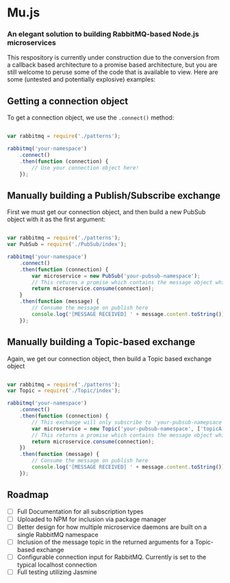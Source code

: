 # Mu.js
### An elegant solution to building RabbitMQ-based Node.js microservices

This respository is currently under construction due to the conversion from a callback based architecture to a promise based
architecture, but you are still welcome to peruse some of the code that is available to view.  Here are some (untested and potentially explosive) examples:

## Getting a connection object

To get a connection object, we use the `.connect()` method:

```javascript

var rabbitmq = require('./patterns');

rabbitmq('your-namespace')
    .connect()
    .then(function (connection) {
        // Use your connection object here!
    });
```

## Manually building a Publish/Subscribe exchange

First we must get our connection object, and then build a new PubSub object with it as the first argument:

```javascript

var rabbitmq = require('./patterns');
var PubSub = require('./PubSub/index');

rabbitmq('your-namespace')
    .connect()
    .then(function (connection) {
        var microservice = new PubSub('your-pubsub-namespace');
        // This returns a promise which contains the message object which can then be handled
        return microservice.consume(connection);
    }
    .then(function (message) {
        // Consume the message on publish here
        console.log('[MESSAGE RECEIVED] ' + message.content.toString());
    });

```

## Manually building a Topic-based exchange

Again, we get our connection object, then build a Topic based exchange object

```javascript

var rabbitmq = require('./patterns');
var Topic = require('./Topic/index');

rabbitmq('your-namespace')
    .connect()
    .then(function (connection) {
        // This exchange will only subscribe to 'your-pubsub-namepsace', with 'topicA', 'topicB', and 'TopicC'
        var microservice = new Topic('your-pubsub-namespace', ['topicA', 'topicB', 'topicC']);
        // This returns a promise which contains the message object which can then be handled
        return microservice.consume(connection);
    })
    .then(function (message) {
        // Consume the message on publish here
        console.log('[MESSAGE RECEIVED] ' + message.content.toString());
    });
```

## Roadmap

- [ ] Full Documentation for all subscription types
- [ ] Uploaded to NPM for inclusion via package manager
- [ ] Better design for how multiple microservice daemons are built on a single RabbitMQ namespace
- [ ] Inclusion of the message topic in the returned arguments for a Topic-based exchange
- [ ] Configurable connection input for RabbitMQ.  Currently is set to the typical localhost connection
- [ ] Full testing utilizing Jasmine